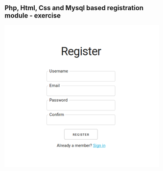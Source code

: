 Php, Html, Css and Mysql based registration module - exercise
---

![phpregistrationmodule](https://github.com/r4nd3l/phpregistrationmodule/blob/master/img/sample.png)

